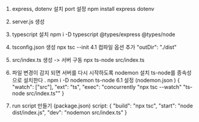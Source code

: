1. express, dotenv 설치 port 설정
   npm install express dotenv

2. server.js 생성

3. typescript 설치
   npm i -D typescript @types/express @types/node

4. tsconfig.json 생성
   npx tsc --init
   4.1 컴파일 옵션  추가
   "outDir": "./dist"

5. src/index.ts 생성 -> 서버 구동
   npx ts-node src/index.ts

6. 파일 변경이 감지 되면 서버를 다시 시작하도록 nodemon 설치 ts-node를 종속성으로 설치한다 .
   npm i -D nodemon ts-node
   6.1 설정 (nodemon.json )
   {
   "watch": ["src"],
   "ext": "ts",
   "exec": "concurrently \"npx tsc --watch\" \"ts-node src/index.ts\""
   }

7. run script 만들기 (package.json)
   script: {
   "build": "npx tsc",
   "start": "node dist/index.js",
   "dev": "nodemon src/index.ts"
   }
